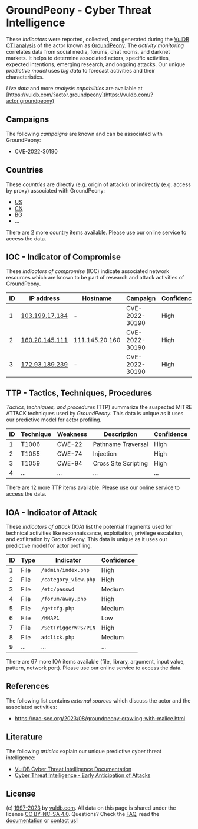 # GroundPeony - Cyber Threat Intelligence

These _indicators_ were reported, collected, and generated during the [VulDB CTI analysis](https://vuldb.com/?kb.cti) of the actor known as [GroundPeony](https://vuldb.com/?actor.groundpeony). The _activity monitoring_ correlates data from social media, forums, chat rooms, and darknet markets. It helps to determine associated actors, specific activities, expected intentions, emerging research, and ongoing attacks. Our unique _predictive model_ uses _big data_ to forecast activities and their characteristics.

_Live data_ and more _analysis capabilities_ are available at [https://vuldb.com/?actor.groundpeony](https://vuldb.com/?actor.groundpeony)

## Campaigns

The following _campaigns_ are known and can be associated with GroundPeony:

* CVE-2022-30190

## Countries

These _countries_ are directly (e.g. origin of attacks) or indirectly (e.g. access by proxy) associated with GroundPeony:

* [US](https://vuldb.com/?country.us)
* [CN](https://vuldb.com/?country.cn)
* [BG](https://vuldb.com/?country.bg)
* ...

There are 2 more country items available. Please use our online service to access the data.

## IOC - Indicator of Compromise

These _indicators of compromise_ (IOC) indicate associated network resources which are known to be part of research and attack activities of GroundPeony.

ID | IP address | Hostname | Campaign | Confidence
-- | ---------- | -------- | -------- | ----------
1 | [103.199.17.184](https://vuldb.com/?ip.103.199.17.184) | - | CVE-2022-30190 | High
2 | [160.20.145.111](https://vuldb.com/?ip.160.20.145.111) | 111.145.20.160 | CVE-2022-30190 | High
3 | [172.93.189.239](https://vuldb.com/?ip.172.93.189.239) | - | CVE-2022-30190 | High

## TTP - Tactics, Techniques, Procedures

_Tactics, techniques, and procedures_ (TTP) summarize the suspected MITRE ATT&CK techniques used by _GroundPeony_. This data is unique as it uses our predictive model for actor profiling.

ID | Technique | Weakness | Description | Confidence
-- | --------- | -------- | ----------- | ----------
1 | T1006 | CWE-22 | Pathname Traversal | High
2 | T1055 | CWE-74 | Injection | High
3 | T1059 | CWE-94 | Cross Site Scripting | High
4 | ... | ... | ... | ...

There are 12 more TTP items available. Please use our online service to access the data.

## IOA - Indicator of Attack

These _indicators of attack_ (IOA) list the potential fragments used for technical activities like reconnaissance, exploitation, privilege escalation, and exfiltration by GroundPeony. This data is unique as it uses our predictive model for actor profiling.

ID | Type | Indicator | Confidence
-- | ---- | --------- | ----------
1 | File | `/admin/index.php` | High
2 | File | `/category_view.php` | High
3 | File | `/etc/passwd` | Medium
4 | File | `/forum/away.php` | High
5 | File | `/getcfg.php` | Medium
6 | File | `/HNAP1` | Low
7 | File | `/SetTriggerWPS/PIN` | High
8 | File | `adclick.php` | Medium
9 | ... | ... | ...

There are 67 more IOA items available (file, library, argument, input value, pattern, network port). Please use our online service to access the data.

## References

The following list contains _external sources_ which discuss the actor and the associated activities:

* https://nao-sec.org/2023/08/groundpeony-crawling-with-malice.html

## Literature

The following _articles_ explain our unique predictive cyber threat intelligence:

* [VulDB Cyber Threat Intelligence Documentation](https://vuldb.com/?kb.cti)
* [Cyber Threat Intelligence - Early Anticipation of Attacks](https://www.scip.ch/en/?labs.20201022)

## License

(c) [1997-2023](https://vuldb.com/?kb.changelog) by [vuldb.com](https://vuldb.com/?kb.about). All data on this page is shared under the license [CC BY-NC-SA 4.0](https://creativecommons.org/licenses/by-nc-sa/4.0/). Questions? Check the [FAQ](https://vuldb.com/?kb.faq), read the [documentation](https://vuldb.com/?kb) or [contact us](https://vuldb.com/?contact)!
